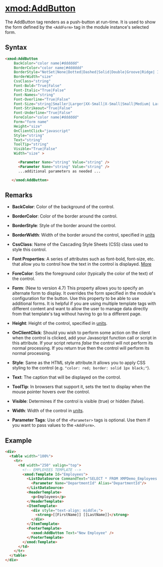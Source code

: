 # <xmod:AddButton>

The AddButton tag renders as a push-button at run-time. It is used to show the form defined by the `<AddForm>` tag in the module instance's selected form.

## Syntax
```html
<xmod:AddButton
    BackColor="color name|#dddddd"
    BorderColor="color name|#dddddd"
    BorderStyle="NotSet|None|Dotted|Dashed|Solid|Double|Groove|Ridge| Inset|Outset"
    BorderWidth="size"
    CssClass="string"
    Font-Bold="True|False"
    Font-Italic="True|False"
    Font-Names="string"
    Font-Overline="True|False"
    Font-Size="string|Smaller|Larger|XX-Small|X-Small|Small|Medium| Large|X-Large|XX-Large"
    Font-Strikeout="True|False"
    Font-Underline="True|False"
    ForeColor="color name|#dddddd"
    Form="form name"
    Height="size"
    OnClientClick="javascript"
    Style="string"
    Text="string"
    ToolTip="string"
    Visible="True|False"
    Width="size" >

      <Parameter Name="string" Value="string" />
      <Parameter Name="string" Value="string" />
      ...additional parameters as needed ...

   </xmod:AddButton>  
```

## Remarks

*   **BackColor**: Color of the background of the control.  

*   **BorderColor**: Color of the border around the control.  

*   **BorderStyle**: Style of the border around the control.  

*   **BorderWidth**: Width of the border around the control, specified in [units](../unit-types.md)

*   **CssClass**: Name of the Cascading Style Sheets (CSS) class used to style this control.  

*   **Font Properties**: A series of attributes such as font-bold, font-size, etc. that allow you to control how the text in the control is displayed. [More](../font-properties.md)
*   **ForeColor**: Sets the foreground color (typically the color of the text) of the control.  

*   **Form**: (New to version 4.7) This property allows you to specify an alternate form to display. It overrides the form specified in the module's configuration for the button. Use this property to be able to use additional forms. It is helpful if you are using multiple template tags with different content and want to allow the user to manage data directly from that template's tag without having to go to a different page.  

*   **Height**: Height of the control, specified in [units](../unit-types.md).  

*   **OnClientClick**: Should you wish to perform some action on the client when the control is clicked, add your Javascript function call or script in this attribute. If your script returns _false_ the control will not perform its normal processing. If you return true then the control will perform its normal processing.  

*   **Style**: Same as the HTML style attribute.It allows you to apply CSS styling to the control (e.g. `"color: red; border: solid 1px black;"`).  

*   **Text**: The caption that will be displayed on the control.  

*   **ToolTip**: In browsers that support it, sets the text to display when the mouse pointer hovers over the control.  

*   **Visible**: Determines if the control is visible (true) or hidden (false).  

*   **Width**: Width of the control in [units](../unit-types.md).  

*   **Parameter Tags**: Use of the `<Parameter>` tags is optional. Use them if you want to pass values to the `<AddForm>`.  

## Example
```html
<div>
  <table width="100%">
    <tr>
      <td width="250" valign="top">
        <!-- EMPLOYEES TEMPLATE -->
        <xmod:Template Id="Employees">
          <ListDataSource CommandText="SELECT * FROM XMPDemo_Employees WHERE DepartmentId = @DepartmentId"> 
            <Parameter Name="DepartmentId" Alias="DepartmentId"/>
          </ListDataSource>
          <HeaderTemplate>
            <p>Employees</p>
          </HeaderTemplate>
          <ItemTemplate>
            <div style="text-align: middle;">
              <strong>[[FirstName]] [[LastName]]</strong>
            </div>
          </ItemTemplate>
          <FooterTemplate>
            <xmod:AddButton Text="New Employee" />
          </FooterTemplate>
        </xmod:Template>
      </td>
    </tr>
  </table>
</div>  
```
